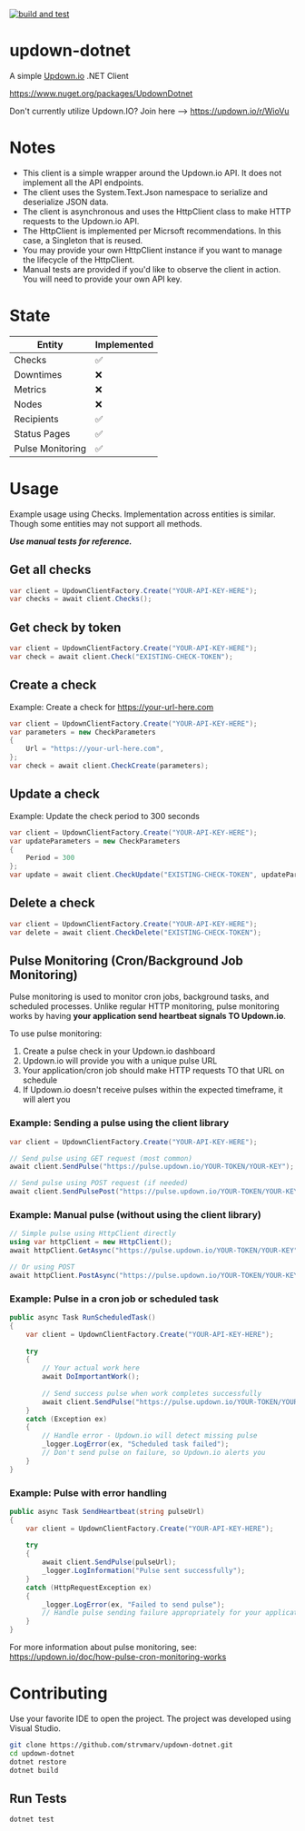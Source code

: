 [![build and test](https://github.com/strvmarv/updown-dotnet/actions/workflows/build-and-test.yml/badge.svg)](https://github.com/strvmarv/updown-dotnet/actions/workflows/build-and-test.yml)

# updown-dotnet
A simple [Updown.io](https://updown.io) .NET Client

https://www.nuget.org/packages/UpdownDotnet

Don't currently utilize Updown.IO?  Join here --> https://updown.io/r/WioVu

# Notes

- This client is a simple wrapper around the Updown.io API. It does not implement all the API endpoints.
- The client uses the System.Text.Json namespace to serialize and deserialize JSON data.
- The client is asynchronous and uses the HttpClient class to make HTTP requests to the Updown.io API.
- The HttpClient is implemented per Micrsoft recommendations.  In this case, a Singleton that is reused.
- You may provide your own HttpClient instance if you want to manage the lifecycle of the HttpClient.
- Manual tests are provided if you'd like to observe the client in action.  You will need to provide your own API key.

# State

| Entity | Implemented |
---------|------------
| Checks | :white_check_mark: |
| Downtimes | :x: |
| Metrics | :x: |
| Nodes | :x: |
| Recipients | :white_check_mark: |
| Status Pages | :white_check_mark: |
| Pulse Monitoring | :white_check_mark: |

# Usage

Example usage using Checks.  Implementation across entities is similar.  Though some entities may not support all methods.  

***Use manual tests for reference.***

## Get all checks
```csharp
var client = UpdownClientFactory.Create("YOUR-API-KEY-HERE");
var checks = await client.Checks();
```

## Get check by token
```csharp
var client = UpdownClientFactory.Create("YOUR-API-KEY-HERE");
var check = await client.Check("EXISTING-CHECK-TOKEN");
```

## Create a check
Example: Create a check for https://your-url-here.com
```csharp
var client = UpdownClientFactory.Create("YOUR-API-KEY-HERE");
var parameters = new CheckParameters
{
    Url = "https://your-url-here.com",
};
var check = await client.CheckCreate(parameters);

```

## Update a check
Example: Update the check period to 300 seconds
```csharp
var client = UpdownClientFactory.Create("YOUR-API-KEY-HERE");
var updateParameters = new CheckParameters
{
    Period = 300
};
var update = await client.CheckUpdate("EXISTING-CHECK-TOKEN", updateParameters);
```

## Delete a check
```csharp
var client = UpdownClientFactory.Create("YOUR-API-KEY-HERE");
var delete = await client.CheckDelete("EXISTING-CHECK-TOKEN");

```

## Pulse Monitoring (Cron/Background Job Monitoring)

Pulse monitoring is used to monitor cron jobs, background tasks, and scheduled processes. Unlike regular HTTP monitoring, pulse monitoring works by having **your application send heartbeat signals TO Updown.io**.

To use pulse monitoring:

1. Create a pulse check in your Updown.io dashboard
2. Updown.io will provide you with a unique pulse URL
3. Your application/cron job should make HTTP requests TO that URL on schedule
4. If Updown.io doesn't receive pulses within the expected timeframe, it will alert you

### Example: Sending a pulse using the client library

```csharp
var client = UpdownClientFactory.Create("YOUR-API-KEY-HERE");

// Send pulse using GET request (most common)
await client.SendPulse("https://pulse.updown.io/YOUR-TOKEN/YOUR-KEY");

// Send pulse using POST request (if needed)
await client.SendPulsePost("https://pulse.updown.io/YOUR-TOKEN/YOUR-KEY");
```

### Example: Manual pulse (without using the client library)
```csharp
// Simple pulse using HttpClient directly
using var httpClient = new HttpClient();
await httpClient.GetAsync("https://pulse.updown.io/YOUR-TOKEN/YOUR-KEY");

// Or using POST
await httpClient.PostAsync("https://pulse.updown.io/YOUR-TOKEN/YOUR-KEY", null);
```

### Example: Pulse in a cron job or scheduled task
```csharp
public async Task RunScheduledTask()
{
    var client = UpdownClientFactory.Create("YOUR-API-KEY-HERE");
    
    try
    {
        // Your actual work here
        await DoImportantWork();
        
        // Send success pulse when work completes successfully
        await client.SendPulse("https://pulse.updown.io/YOUR-TOKEN/YOUR-KEY");
    }
    catch (Exception ex)
    {
        // Handle error - Updown.io will detect missing pulse
        _logger.LogError(ex, "Scheduled task failed");
        // Don't send pulse on failure, so Updown.io alerts you
    }
}
```

### Example: Pulse with error handling
```csharp
public async Task SendHeartbeat(string pulseUrl)
{
    var client = UpdownClientFactory.Create("YOUR-API-KEY-HERE");
    
    try
    {
        await client.SendPulse(pulseUrl);
        _logger.LogInformation("Pulse sent successfully");
    }
    catch (HttpRequestException ex)
    {
        _logger.LogError(ex, "Failed to send pulse");
        // Handle pulse sending failure appropriately for your application
    }
}
```

For more information about pulse monitoring, see: https://updown.io/doc/how-pulse-cron-monitoring-works

# Contributing
Use your favorite IDE to open the project.  The project was developed using Visual Studio.

```bash
git clone https://github.com/strvmarv/updown-dotnet.git
cd updown-dotnet
dotnet restore
dotnet build
```

## Run Tests
```bash
dotnet test
